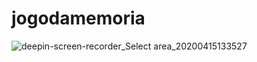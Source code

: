 # jogodamemoria

![deepin-screen-recorder_Select area_20200415133527](https://user-images.githubusercontent.com/63119956/79363359-2f727c80-7f1e-11ea-866a-413abc3fe459.gif)
